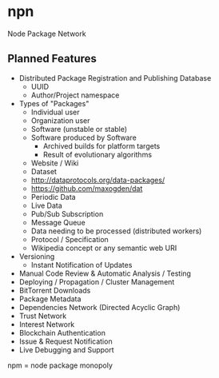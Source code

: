 npn
===

Node Package Network


Planned Features
----------------
* Distributed Package Registration and Publishing Database
  * UUID
  * Author/Project namespace
* Types of "Packages"
  * Individual user
  * Organization user
  * Software (unstable or stable)
  * Software produced by Software
    * Archived builds for platform targets
    * Result of evolutionary algorithms
  * Website / Wiki
  * Dataset
   * http://dataprotocols.org/data-packages/
   * https://github.com/maxogden/dat  
  * Periodic Data
  * Live Data
   * Pub/Sub Subscription
   * Message Queue
  * Data needing to be processed (distributed workers)
  * Protocol / Specification
  * Wikipedia concept or any semantic web URI
* Versioning
  * Instant Notification of Updates
* Manual Code Review & Automatic Analysis / Testing
* Deploying / Propagation / Cluster Management
* BitTorrent Downloads
* Package Metadata
 * Dependencies Network (Directed Acyclic Graph)
 * Trust Network
 * Interest Network
* Blockchain Authentication
* Issue & Request Notification
* Live Debugging and Support


npm = node package monopoly
